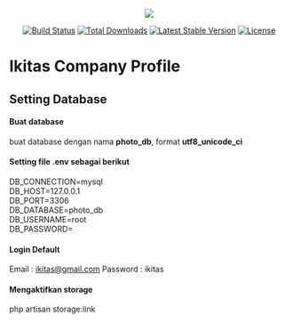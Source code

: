 <p align="center"><img src="https://laravel.com/assets/img/components/logo-laravel.svg"></p>

<p align="center">
<a href="https://travis-ci.org/laravel/framework"><img src="https://travis-ci.org/laravel/framework.svg" alt="Build Status"></a>
<a href="https://packagist.org/packages/laravel/framework"><img src="https://poser.pugx.org/laravel/framework/d/total.svg" alt="Total Downloads"></a>
<a href="https://packagist.org/packages/laravel/framework"><img src="https://poser.pugx.org/laravel/framework/v/stable.svg" alt="Latest Stable Version"></a>
<a href="https://packagist.org/packages/laravel/framework"><img src="https://poser.pugx.org/laravel/framework/license.svg" alt="License"></a>
</p>

# Ikitas Company Profile
## Setting Database
#### Buat database
buat database dengan nama <b>photo_db</b>, format <b>utf8_unicode_ci</b>
#### Setting file .env sebagai berikut
DB_CONNECTION=mysql <br>
DB_HOST=127.0.0.1 <br>
DB_PORT=3306 <br>
DB_DATABASE=photo_db <br>
DB_USERNAME=root <br>
DB_PASSWORD= <br>

#### Login Default
Email : ikitas@gmail.com
Password : ikitas

#### Mengaktifkan storage
php artisan storage:link
